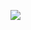 <a href = "https://aovent.github.io/" align = "center"><img src = "https://cdn.discordapp.com/attachments/1091495948821200998/1104775125255065621/aoventlogo.png"></a>
